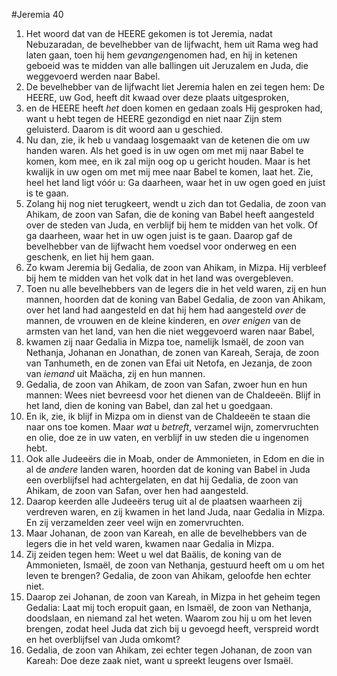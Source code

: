 #Jeremia 40
1. Het woord dat van de HEERE gekomen is tot Jeremia, nadat Nebuzaradan, de bevelhebber van de lijfwacht, hem uit Rama weg had laten gaan, toen hij hem *gevangen*genomen had, en hij in ketenen geboeid was te midden van alle ballingen uit Jeruzalem en Juda, die weggevoerd werden naar Babel.
2. De bevelhebber van de lijfwacht liet Jeremia halen en zei tegen hem: De HEERE, uw God, heeft dit kwaad over deze plaats uitgesproken,
3. en de HEERE heeft *het* doen komen en gedaan zoals Hij gesproken had, want u hebt tegen de HEERE gezondigd en niet naar Zijn stem geluisterd. Daarom is dit woord aan u geschied.
4. Nu dan, zie, ik heb u vandaag losgemaakt van de ketenen die om uw handen waren. Als het goed is in uw ogen om met mij naar Babel te komen, kom mee, en ik zal mijn oog op u gericht houden. Maar is het kwalijk in uw ogen om met mij mee naar Babel te komen, laat het. Zie, heel het land ligt vóór u: Ga daarheen, waar het in uw ogen goed en juist is te gaan.
5. Zolang hij nog niet terugkeert, wendt u zich dan tot Gedalia, de zoon van Ahikam, de zoon van Safan, die de koning van Babel heeft aangesteld over de steden van Juda, en verblijf bij hem te midden van het volk. Of ga daarheen, waar het in uw ogen juist is te gaan. Daarop gaf de bevelhebber van de lijfwacht hem voedsel voor onderweg en een geschenk, en liet hij hem gaan.
6. Zo kwam Jeremia bij Gedalia, de zoon van Ahikam, in Mizpa. Hij verbleef bij hem te midden van het volk dat in het land was overgebleven.
7. Toen nu alle bevelhebbers van de legers die in het veld waren, zij en hun mannen, hoorden dat de koning van Babel Gedalia, de zoon van Ahikam, over het land had aangesteld en dat hij hem had aangesteld *over* de mannen, de vrouwen en de kleine kinderen, en *over enigen* van de armsten van het land, van hen die niet weggevoerd waren naar Babel,
8. kwamen zij naar Gedalia in Mizpa toe, namelijk Ismaël, de zoon van Nethanja, Johanan en Jonathan, de zonen van Kareah, Seraja, de zoon van Tanhumeth, en de zonen van Efai uit Netofa, en Jezanja, de zoon van *iemand* uit Maächa, zij en hun mannen.
9. Gedalia, de zoon van Ahikam, de zoon van Safan, zwoer hun en hun mannen: Wees niet bevreesd voor het dienen van de Chaldeeën. Blijf in het land, dien de koning van Babel, dan zal het u goedgaan.
10. En ik, zie, ik blijf in Mizpa om in dienst van de Chaldeeën te staan die naar ons toe komen. Maar *wat* u *betreft*, verzamel wijn, zomervruchten en olie, doe ze in uw vaten, en verblijf in uw steden die u ingenomen hebt.
11. Ook alle Judeeërs die in Moab, onder de Ammonieten, in Edom en die in al de *andere* landen waren, hoorden dat de koning van Babel in Juda een overblijfsel had achtergelaten, en dat hij Gedalia, de zoon van Ahikam, de zoon van Safan, over hen had aangesteld.
12. Daarop keerden alle Judeeërs terug uit al de plaatsen waarheen zij verdreven waren, en zij kwamen in het land Juda, naar Gedalia in Mizpa. En zij verzamelden zeer veel wijn en zomervruchten.
13. Maar Johanan, de zoon van Kareah, en alle de bevelhebbers van de legers die in het veld waren, kwamen naar Gedalia in Mizpa.
14. Zij zeiden tegen hem: Weet u wel dat Baälis, de koning van de Ammonieten, Ismaël, de zoon van Nethanja, gestuurd heeft om u om het leven te brengen? Gedalia, de zoon van Ahikam, geloofde hen echter niet.
15. Daarop zei Johanan, de zoon van Kareah, in Mizpa in het geheim tegen Gedalia: Laat mij toch eropuit gaan, en Ismaël, de zoon van Nethanja, doodslaan, en niemand zal het weten. Waarom zou hij u om het leven brengen, zodat heel Juda dat zich bij u gevoegd heeft, verspreid wordt en het overblijfsel van Juda omkomt?
16. Gedalia, de zoon van Ahikam, zei echter tegen Johanan, de zoon van Kareah: Doe deze zaak niet, want u spreekt leugens over Ismaël.
